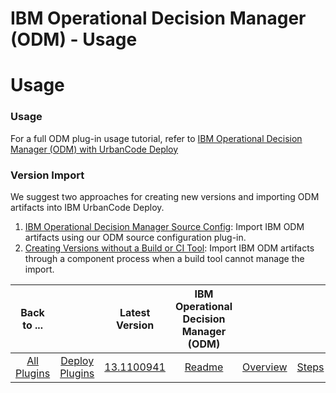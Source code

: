 
IBM Operational Decision Manager (ODM) - Usage
==============================================

# Usage



### Usage




 


For a full ODM plug-in usage tutorial, refer to [IBM Operational Decision Manager (ODM) with UrbanCode Deploy](https://www.urbancode.com/2017/08/02/ibm-operational-decision-manager-odm-urbancode-deploy/)


### Version Import



We suggest two approaches for creating new versions and importing ODM artifacts into IBM UrbanCode Deploy.


1. [IBM Operational Decision Manager Source Config](https://www.urbancode.com/plugin/ibm-operational-decision-manager-source-config/): Import IBM ODM artifacts using our ODM source configuration plug-in.
2. [Creating Versions without a Build or CI Tool](https://www.urbancode.com/docs/creating-versions-without-a-build-or-ci-tool/): Import IBM ODM artifacts through a component process when a build tool cannot manage the import.


|Back to ...||Latest Version|IBM Operational Decision Manager (ODM) ||||
| :---: | :---: | :---: | :---: | :---: | :---: | :---: |
|[All Plugins](../../index.md)|[Deploy Plugins](../README.md)|[13.1100941](https://raw.githubusercontent.com/UrbanCode/IBM-UCD-PLUGINS/main/files/ibm-odm/ibm-odm-13.1100941.zip)|[Readme](README.md)|[Overview](overview.md)|[Steps](steps.md)|[Downloads](downloads.md)|
